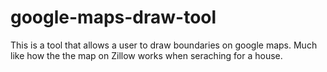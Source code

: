 # google-maps-draw-tool
This is a tool that allows a user to draw boundaries on google maps. Much like how the the map on Zillow works when seraching for a house.
